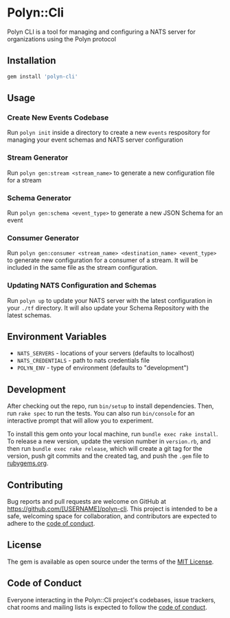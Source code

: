 # Polyn::Cli

Polyn CLI is a tool for managing and configuring a NATS server for organizations using the Polyn protocol

## Installation

```bash
gem install 'polyn-cli'
```

## Usage

### Create New Events Codebase

Run `polyn init` inside a directory to create a new `events` respository for managing your event schemas and NATS server configuration

### Stream Generator

Run `polyn gen:stream <stream_name>` to generate a new configuration file for a stream

### Schema Generator

Run `polyn gen:schema <event_type>` to generate a new JSON Schema for an event

### Consumer Generator

Run `polyn gen:consumer <stream_name> <destination_name> <event_type>` to generate new configuration for a consumer of a stream. It will be included in the same file as the stream configuration.

### Updating NATS Configuration and Schemas

Run `polyn up` to update your NATS server with the latest configuration in your `./tf` directory. It will also update your Schema Repository with the latest schemas.

## Environment Variables

* `NATS_SERVERS` - locations of your servers (defaults to localhost)
* `NATS_CREDENTIALS` - path to nats credentials file
* `POLYN_ENV` - type of environment (defaults to "development")

## Development

After checking out the repo, run `bin/setup` to install dependencies. Then, run `rake spec` to run the tests. You can also run `bin/console` for an interactive prompt that will allow you to experiment.

To install this gem onto your local machine, run `bundle exec rake install`. To release a new version, update the version number in `version.rb`, and then run `bundle exec rake release`, which will create a git tag for the version, push git commits and the created tag, and push the `.gem` file to [rubygems.org](https://rubygems.org).

## Contributing

Bug reports and pull requests are welcome on GitHub at https://github.com/[USERNAME]/polyn-cli. This project is intended to be a safe, welcoming space for collaboration, and contributors are expected to adhere to the [code of conduct](https://github.com/[USERNAME]/polyn-cli/blob/master/CODE_OF_CONDUCT.md).

## License

The gem is available as open source under the terms of the [MIT License](https://opensource.org/licenses/MIT).

## Code of Conduct

Everyone interacting in the Polyn::Cli project's codebases, issue trackers, chat rooms and mailing lists is expected to follow the [code of conduct](https://github.com/[USERNAME]/polyn-cli/blob/master/CODE_OF_CONDUCT.md).
